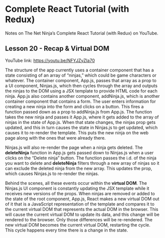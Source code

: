 # Complete React Tutorial (with Redux)

Notes on The Net Ninja’s Complete React Tutorial (with Redux) on YouTube.

## Lesson 20 - Recap & Virtual DOM

YouTube link: https://youtu.be/NFYJZyZIa70

The structure of the app currently uses a container component that has a state consisting of an array of “ninjas,” which could be game characters or whatever. The container component, App.js, passes that array as a prop to a UI component, Ninjas.js, which then cycles through the array and outputs the ninjas to the DOM using a JSX template to provide HTML code for each ninja. App.js also contains another component, addNinja.js, which is another container component that contains a form. The user enters information for creating a new ninja into the form and clicks on a button. This fires a function passed down as a prop to addNinja.js from App.js. The function takes the new ninja and passes it App.js, where it gets added to the array of ninjas in the state of App.js. When that state changes, the ninjas prop gets updated, and this in turn causes the state in Ninjas.js to get updated, which causes it to re-render the template. This puts the new ninja on the web page along with the ones that were already there.

Ninjas.js will also re-render the page when a ninja gets deleted. The __deleteNinja__ function in App.js gets passed down to Ninjas.js when a user clicks on the “Delete ninja” button. The function passes the i.d. of the ninja you want to delete and __deleteNinja__ filters through a new array of ninjas so it can exclude the deleted ninja from the new array. This updates the prop, which causes Ninjas.js to re-render the ninjas.

Behind the scenes, all these events occur within the __virtual DOM__. The Ninjas.js UI component is constantly updating the JSX template while it receives new versions of the props. When ninjas are removed or added to the state of the root component, App.js, React makes a new virtual DOM out of it that is a JavaScript representation of the template and compares it to the current virtual DOM that represents the actual DOM in the browser. This will cause the current virtual DOM to update its data, and this change will be rendered to the browser. Only those differences will be re-rendered. The new virtual DOM becomes the current virtual DOM, restarting the cycle. This cycle happens every time there is a change in the state.
